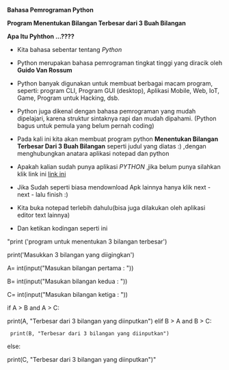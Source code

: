   **Bahasa Pemrograman Python**

**Program Menentukan Bilangan Terbesar dari 3 Buah Bilangan**

**Apa Itu Pyhthon ...????**
- Kita bahasa sebentar tentang *Python*
- Python merupakan bahasa pemrograman tingkat tinggi yang diracik oleh
  **Guido Van Rossum**
- Python banyak digunakan untuk membuat berbagai macam program, 
  seperti: program CLI, Program GUI (desktop), Aplikasi Mobile, Web, IoT, Game, Program untuk Hacking, dsb.
- Python juga dikenal dengan bahasa pemrograman yang mudah dipelajari, karena struktur sintaknya rapi dan mudah dipahami.
  (Python bagus untuk pemula yang belum pernah coding)
  
- Pada kali ini kita akan membuat program python **Menentukan Bilangan Terbesar Dari 3 Buah Bilangan**
 seperti judul yang diatas :) ,dengan menghubungkan anatara aplikasi notepad dan python
- Apakah kalian sudah punya aplikasi *PYTHON*  ,jika belum punya silahkan klik link ini [link ini](https://filehippo.com/download_python/)
- Jika Sudah seperti biasa mendownload Apk lainnya hanya klik next - next - lalu finish :)
- Kita buka notepad terlebih dahulu(bisa juga dilakukan oleh aplikasi editor text lainnya)
- Dan ketikan kodingan seperti ini

"print ('program untuk menentukan 3 bilangan terbesar')


print('Masukkan 3 bilangan yang diigingkan')

A= int(input("Masukan bilangan pertama : "))

B= int(input("Masukan bilangan kedua   : "))

C= int(input("Masukan bilangan ketiga  : "))

if A > B and A > C:
   
   print(A, "Terbesar dari 3 bilangan yang diinputkan")
elif B > A and B > C:
     
     print(B, "Terbesar dari 3 bilangan yang diinputkan")
else:
   
   print(C, "Terbesar dari 3 bilangan yang diinputkan")"



